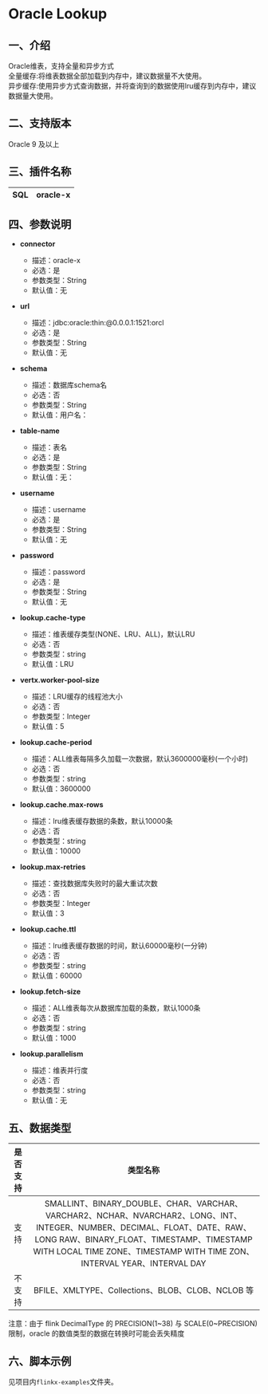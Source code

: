 # Oracle Lookup

## 一、介绍

Oracle维表，支持全量和异步方式<br />
全量缓存:将维表数据全部加载到内存中，建议数据量不大使用。<br />
异步缓存:使用异步方式查询数据，并将查询到的数据使用lru缓存到内存中，建议数据量大使用。

## 二、支持版本

Oracle 9 及以上


## 三、插件名称

| SQL  | oracle-x |
| ---- | -------- |

## 四、参数说明

- **connector**
    - 描述：oracle-x
    - 必选：是
    - 参数类型：String
    - 默认值：无
      <br />

- **url**
    - 描述：jdbc:oracle:thin:@0.0.0.1:1521:orcl
    - 必选：是
    - 参数类型：String
    - 默认值：无
      <br />

- **schema**
    - 描述：数据库schema名
    - 必选：否
    - 参数类型：String
    - 默认值：用户名：
      <br />

- **table-name**
    - 描述：表名
    - 必选：是
    - 参数类型：String
    - 默认值：无：
      <br />

- **username**
    - 描述：username
    - 必选：是
    - 参数类型：String
    - 默认值：无
      <br />

- **password**
    - 描述：password
    - 必选：是
    - 参数类型：String
    - 默认值：无
      <br />

- **lookup.cache-type**
    - 描述：维表缓存类型(NONE、LRU、ALL)，默认LRU
    - 必选：否
    - 参数类型：string
    - 默认值：LRU
      <br />

- **vertx.worker-pool-size**
    - 描述：LRU缓存的线程池大小
    - 必选：否
    - 参数类型：Integer
    - 默认值：5
      <br />

- **lookup.cache-period**
    - 描述：ALL维表每隔多久加载一次数据，默认3600000毫秒(一个小时)
    - 必选：否
    - 参数类型：string
    - 默认值：3600000
      <br />

- **lookup.cache.max-rows**
    - 描述：lru维表缓存数据的条数，默认10000条
    - 必选：否
    - 参数类型：string
    - 默认值：10000
      <br />

- **lookup.max-retries**
    - 描述：查找数据库失败时的最大重试次数
    - 必选：否
    - 参数类型：Integer
    - 默认值：3
      <br />

- **lookup.cache.ttl**
    - 描述：lru维表缓存数据的时间，默认60000毫秒(一分钟)
    - 必选：否
    - 参数类型：string
    - 默认值：60000
      <br />
- **lookup.fetch-size**
    - 描述：ALL维表每次从数据库加载的条数，默认1000条
    - 必选：否
    - 参数类型：string
    - 默认值：1000
      <br />
- **lookup.parallelism**
    - 描述：维表并行度
    - 必选：否
    - 参数类型：string
    - 默认值：无
      <br />

## 五、数据类型

| 是否支持 |                                                                                                             类型名称                                                                                                              |
| :------: |:-----------------------------------------------------------------------------------------------------------------------------------------------------------------------------------------------------------------------------:|
|   支持   | SMALLINT、BINARY_DOUBLE、CHAR、VARCHAR、VARCHAR2、NCHAR、NVARCHAR2、LONG、INT、INTEGER、NUMBER、DECIMAL、FLOAT、DATE、RAW、LONG RAW、BINARY_FLOAT、TIMESTAMP、TIMESTAMP WITH LOCAL TIME ZONE、TIMESTAMP WITH TIME ZON、INTERVAL YEAR、INTERVAL DAY |
|  不支持  |                                                                                          BFILE、XMLTYPE、Collections、BLOB、CLOB、NCLOB 等                                                                                          |



注意：由于 flink DecimalType 的 PRECISION(1~38) 与 SCALE(0~PRECISION) 限制，oracle 的数值类型的数据在转换时可能会丢失精度



## 六、脚本示例

见项目内`flinkx-examples`文件夹。